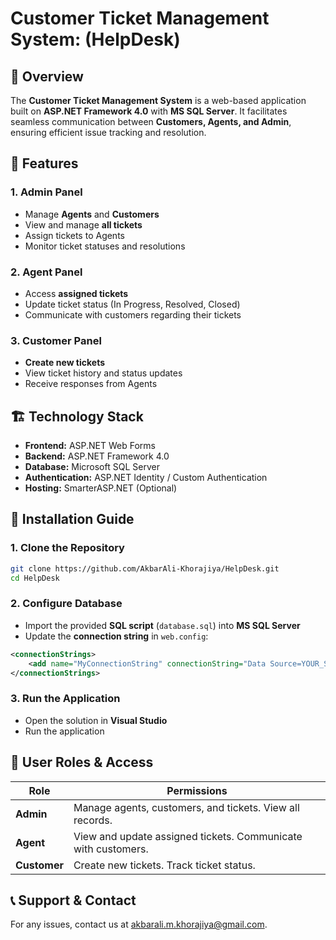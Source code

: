 # Customer Ticket Management System: (HelpDesk)

## 📌 Overview
The **Customer Ticket Management System** is a web-based application built on **ASP.NET Framework 4.0** with **MS SQL Server**. It facilitates seamless communication between **Customers, Agents, and Admin**, ensuring efficient issue tracking and resolution.

## 🚀 Features
### **1. Admin Panel**
- Manage **Agents** and **Customers**
- View and manage **all tickets**
- Assign tickets to Agents
- Monitor ticket statuses and resolutions

### **2. Agent Panel**
- Access **assigned tickets**
- Update ticket status (In Progress, Resolved, Closed)
- Communicate with customers regarding their tickets

### **3. Customer Panel**
- **Create new tickets**
- View ticket history and status updates
- Receive responses from Agents

## 🏗️ Technology Stack
- **Frontend:** ASP.NET Web Forms
- **Backend:** ASP.NET Framework 4.0
- **Database:** Microsoft SQL Server
- **Authentication:** ASP.NET Identity / Custom Authentication
- **Hosting:** SmarterASP.NET (Optional)

## 🔧 Installation Guide
### **1. Clone the Repository**
```sh
git clone https://github.com/AkbarAli-Khorajiya/HelpDesk.git
cd HelpDesk
```

### **2. Configure Database**
- Import the provided **SQL script** (`database.sql`) into **MS SQL Server**
- Update the **connection string** in `web.config`:
```xml
<connectionStrings>
    <add name="MyConnectionString" connectionString="Data Source=YOUR_SERVER;Initial Catalog=TicketDB;Integrated Security=True" providerName="System.Data.SqlClient" />
</connectionStrings>
```

### **3. Run the Application**
- Open the solution in **Visual Studio**
- Run the application

## 🔑 User Roles & Access
| Role     | Permissions |
|----------|------------|
| **Admin** | Manage agents, customers, and tickets. View all records. |
| **Agent** | View and update assigned tickets. Communicate with customers. |
| **Customer** | Create new tickets. Track ticket status. |

## 📞 Support & Contact
For any issues, contact us at akbarali.m.khorajiya@gmail.com.
